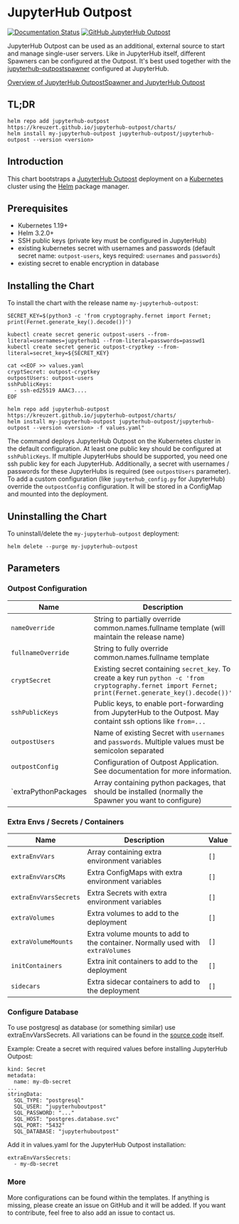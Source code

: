 <!--- app-name: JupyterHub Outpost -->

# JupyterHub Outpost

[![Documentation Status](https://readthedocs.org/projects/jupyterhub-outpostspawner/badge/?version=latest)](https://jupyterhub-outpostspawner.readthedocs.io/en/latest/?badge=latest)
[![GitHub JupyterHub Outpost](https://img.shields.io/badge/Source_code-github-blue?logo=github&logoColor=white)](https://github.com/kreuzert/jupyterhub-outpost)

JupyterHub Outpost can be used as an additional, external source to start and manage single-user servers. Like in JupyterHub itself, different Spawners can be configured at the Outpost. It's best used together with the [jupyterhub-outpostspawner](https://pypi.org/project/jupyterhub-outpostspawner/) configured at JupyterHub.

[Overview of JupyterHub OutpostSpawner and JupyterHub Outpost](https://jupyterhub-outpostspawner.readthedocs.io/)

## TL;DR

```console
helm repo add jupyterhub-outpost https://kreuzert.github.io/jupyterhub-outpost/charts/
helm install my-jupyterhub-outpost jupyterhub-outpost/jupyterhub-outpost --version <version>
```

## Introduction

This chart bootstraps a [JupyterHub Outpost](https://github.com/kreuzert/jupyterhub-outpost) deployment on a [Kubernetes](https://kubernetes.io) cluster using the [Helm](https://helm.sh) package manager.

## Prerequisites

- Kubernetes 1.19+
- Helm 3.2.0+
- SSH public keys (private key must be configured in JupyterHub)
- existing kubernetes secret with usernames and passwords (default secret name: `outpost-users`, keys required: `usernames` and `passwords`)
- existing secret to enable encryption in database

## Installing the Chart

To install the chart with the release name `my-jupyterhub-outpost`:

```console
SECRET_KEY=$(python3 -c 'from cryptography.fernet import Fernet; print(Fernet.generate_key().decode())')

kubectl create secret generic outpost-users --from-literal=usernames=jupyterhub1 --from-literal=passwords=passwd1
kubectl create secret generic outpost-cryptkey --from-literal=secret_key=${SECRET_KEY}

cat <<EOF >> values.yaml
cryptSecret: outpost-cryptkey
outpostUsers: outpost-users
sshPublicKeys:
  - ssh-ed25519 AAAC3....
EOF

helm repo add jupyterhub-outpost https://kreuzert.github.io/jupyterhub-outpost/charts/
helm install my-jupyterhub-outpost jupyterhub-outpost/jupyterhub-outpost --version <version> -f values.yaml"
```

The command deploys JupyterHub Outpost on the Kubernetes cluster in the default configuration. At least one public key should be configured at `sshPublicKeys`. If multiple JupyterHubs should be supported, you need one ssh public key for each JupyterHub. Additionally, a secret with usernames / passwords for these JupyterHubs is required (see `outpostUsers` parameter). To add a custom configuration (like `jupyterhub_config.py` for JupyterHub) override the `outpostConfig` configuration. It will be stored in a ConfigMap and mounted into the deployment.


## Uninstalling the Chart

To uninstall/delete the `my-jupyterhub-outpost` deployment:

```console
helm delete --purge my-jupyterhub-outpost
```

## Parameters

### Outpost Configuration

| Name                     | Description                                                                                                                                              | Value |
| ------------------------ | -------------------------------------------------------------------------------------------------------------------------------------------------------- | ----- |
| `nameOverride`           | String to partially override common.names.fullname template (will maintain the release name)                                                             | `""`  |
| `fullnameOverride`       | String to fully override common.names.fullname template                                                                                                  | `""`  |
| `cryptSecret`            | Existing secret containing `secret_key`. To create a key run `python -c 'from cryptography.fernet import Fernet; print(Fernet.generate_key().decode())'` | `""`  |
| `sshPublicKeys`          | Public keys, to enable port-forwarding from JupyterHub to the Outpost. May containt ssh options like `from=...`                                          | `[]`  |
| `outpostUsers`           | Name of existing Secret with `usernames` and `passwords`. Multiple values must be semicolon separated                                                    | `""`  |
| `outpostConfig`          | Configuration of Outpost Application. See documentation for more information.                                                                            | `""`  |
| `extraPythonPackages     | Array containing python packages, that should be installed (normally the Spawner you want to configure)                                                  | `[]`  |

### Extra Envs / Secrets / Containers

| Name                     | Description                                                                                                     | Value |
| ------------------------ | --------------------------------------------------------------------------------------------------------------- | ------|
| `extraEnvVars`           | Array containing extra environment variables                                                                    | `[]`  |
| `extraEnvVarsCMs`        | Extra ConfigMaps with extra environment variables                                                               | `[]`  |
| `extraEnvVarsSecrets`    | Extra Secrets with extra environment variables                                                                  | `[]`  |
| `extraVolumes`           | Extra volumes to add to the deployment                                                                          | `[]`  |
| `extraVolumeMounts`      | Extra volume mounts to add to the container. Normally used with `extraVolumes`                                  | `[]`  |
| `initContainers`         | Extra init containers to add to the deployment                                                                  | `[]`  |
| `sidecars`               | Extra sidecar containers to add to the deployment                                                               | `[]`  |

### Configure Database
To use postgresql as database (or something similar) use extraEnvVarsSecrets.
All variations can be found in the [source code](https://github.com/kreuzert/jupyterhub-outpost/blob/main/project/app/database/__init__.py) itself.

Example:
Create a secret with required values before installing JupyterHub Outpost:
```
kind: Secret
metadata:
  name: my-db-secret
...
stringData:
  SQL_TYPE: "postgresql"
  SQL_USER: "jupyterhuboutpost"
  SQL_PASSWORD: "..."
  SQL_HOST: "postgres.database.svc"
  SQL_PORT: "5432"
  SQL_DATABASE: "jupyterhuboutpost"
```
  
Add it in values.yaml for the JupyterHub Outpost installation:
```
extraEnvVarsSecrets:
  - my-db-secret
```
  

### More

More configurations can be found within the templates. If anything is missing, please create an issue on GitHub and it will be added. If you want to contribute, feel free to also add an issue to contact us.

